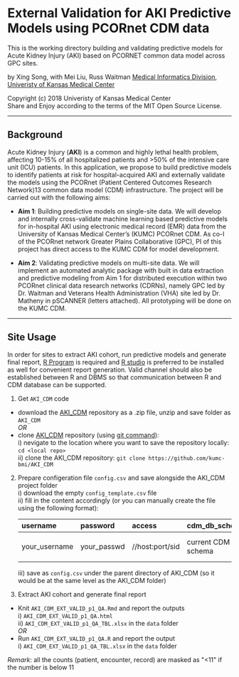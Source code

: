 External Validation for AKI Predictive Models using PCORnet CDM data
=====================================================================

This is the working directory building and validating predictive models for Acute Kidney Injury (AKI) based on PCORNET common data model across GPC sites.

by Xing Song, with Mei Liu, Russ Waitman
[Medical Informatics Division, Univeristy of Kansas Medical Center][MI]

[MI]: http://informatics.kumc.edu/

Copyright (c) 2018 Univeristy of Kansas Medical Center  
Share and Enjoy according to the terms of the MIT Open Source License.

***

## Background

Acute Kidney Injury (**AKI**) is a common and highly lethal health problem, affecting 10-15% of all hospitalized patients and >50% of the intensive care unit (ICU) patients. In this application, we propose to build predictive models to identify patients at risk for hospital-acquired AKI and externally validate the models using the PCORnet (Patient Centered Outcomes Research Network)13 common data model (CDM) infrastructure. The project will be carried out with the following aims:

* **Aim 1**: Building predictive models on single-site data. We will develop and internally cross-validate machine learning based predictive models for in-hospital AKI using electronic medical record (EMR) data from the University of Kansas Medical Center’s (KUMC) PCORnet CDM. As co-I of the PCORnet network Greater Plains Collaborative (GPC), PI of this project has direct access to the KUMC CDM for model development.
 
* **Aim 2**: Validating predictive models on multi-site data. We will implement an automated analytic package with built in data extraction and predictive modeling from Aim 1 for distributed execution within two PCORnet clinical data research networks (CDRNs), namely GPC led by Dr. Waitman and Veterans Health Administration (VHA) site led by Dr. Matheny in pSCANNER (letters attached). All prototyping will be done on the KUMC CDM.

***

## Site Usage
In order for sites to extract AKI cohort, run predictive models and generate final report, [R Program] is required and [R studio] is preferred to be installed as well for convenient report generation. Valid channel should also be established between R and DBMS so that communication between R and CDM database can be supported. 

[R Program]: https://www.r-project.org/
[R studio]: https://www.rstudio.com/

1. Get `AKI_CDM` code
  - download the [AKI_CDM] repository as a .zip file, unzip and save folder as `AKI_CDM`    
  *OR*  
  - clone [AKI_CDM] repository (using [git command]):   
      i) nevigate to the location where you want to save the repository locally: `cd <local repo>`     
      ii) clone the AKI_CDM repository: `git clone https://github.com/kumc-bmi/AKI_CDM`     


2. Prepare configeration file `config.csv` and save alongside the AKI_CDM project folder    
      i) download the empty `config_template.csv` file    
      ii) fill in the content accordingly (or you can manually create the file using the following format):
    
    |username     |password    |access         |cdm_db_schema     |cdm_db_server         |oracle_temp_schema                            |
    |:------------|:-----------|:--------------|:-----------------|:---------------------|:---------------------------------------------|
    |your_username|your_passwd |//host:port/sid|current CDM schema|sid where CDM is saved|schema where intermediate tables will be saved|
    
      iii) save as `config.csv` under the parent directory of AKI_CDM (so it would be at the same level as the AKI_CDM folder)

[AKI_CDM]: https://github.com/kumc-bmi/AKI_CDM
[git command]: https://git-scm.com/book/en/v2/Git-Basics-Getting-a-Git-Repository



3. Extract AKI cohort and generate final report
  - Knit `AKI_CDM_EXT_VALID_p1_QA.Rmd` and report the outputs   
    i) `AKI_CDM_EXT_VALID_p1_QA.html`   
    ii) `AKI_CDM_EXT_VALID_p1_QA_TBL.xlsx` in the `data` folder    
  *OR*
  - Run `AKI_CDM_EXT_VALID_p1_QA.R` and report the output   
    i) `AKI_CDM_EXT_VALID_p1_QA_TBL.xlsx` in the `data` folder    


*Remark*: all the counts (patient, encounter, record) are masked as "<11" if the number is below 11

